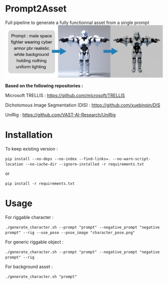 # Prompt2Asset
Full pipeline to generate a fully functionnal asset from a single prompt
![Preview](preview.png)


**Based on the following repositories :**

Microsoft TRELLIS : https://github.com/microsoft/TRELLIS

Dichotomous Image Segmentation (DIS) : https://github.com/xuebinqin/DIS

UniRig : https://github.com/VAST-AI-Research/UniRig

# Installation

To keep existing version : 

``pip install --no-deps --no-index --find-links=. --no-warn-script-location --no-cache-dir --ignore-installed -r requirements.txt``

or 

``pip install -r requirements.txt``

# Usage

For riggable character :

``./generate_character.sh --prompt "prompt" --negative_prompt "negative prompt" --rig --use_pose --pose_image "character_pose.png"``


For generic riggable object :

``./generate_character.sh --prompt "prompt" --negative_prompt "negative prompt" --rig``

For background asset :

``./generate_character.sh "prompt"``




